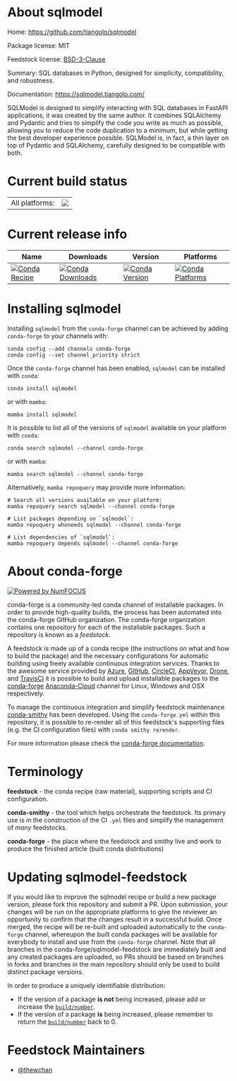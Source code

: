 About sqlmodel
==============

Home: https://github.com/tiangolo/sqlmodel

Package license: MIT

Feedstock license: [BSD-3-Clause](https://github.com/conda-forge/sqlmodel-feedstock/blob/main/LICENSE.txt)

Summary: SQL databases in Python, designed for simplicity, compatibility, and robustness.

Documentation: https://sqlmodel.tiangolo.com/

SQLModel is designed to simplify interacting with SQL databases in FastAPI
 applications, it was created by the same author. It combines SQLAlchemy
 and Pydantic and tries to simplify the code you write as much as possible,
 allowing you to reduce the code duplication to a minimum, but while getting
 the best developer experience possible. SQLModel is, in fact, a thin layer
 on top of Pydantic and SQLAlchemy, carefully designed to be compatible with
 both.


Current build status
====================


<table><tr><td>All platforms:</td>
    <td>
      <a href="https://dev.azure.com/conda-forge/feedstock-builds/_build/latest?definitionId=13725&branchName=main">
        <img src="https://dev.azure.com/conda-forge/feedstock-builds/_apis/build/status/sqlmodel-feedstock?branchName=main">
      </a>
    </td>
  </tr>
</table>

Current release info
====================

| Name | Downloads | Version | Platforms |
| --- | --- | --- | --- |
| [![Conda Recipe](https://img.shields.io/badge/recipe-sqlmodel-green.svg)](https://anaconda.org/conda-forge/sqlmodel) | [![Conda Downloads](https://img.shields.io/conda/dn/conda-forge/sqlmodel.svg)](https://anaconda.org/conda-forge/sqlmodel) | [![Conda Version](https://img.shields.io/conda/vn/conda-forge/sqlmodel.svg)](https://anaconda.org/conda-forge/sqlmodel) | [![Conda Platforms](https://img.shields.io/conda/pn/conda-forge/sqlmodel.svg)](https://anaconda.org/conda-forge/sqlmodel) |

Installing sqlmodel
===================

Installing `sqlmodel` from the `conda-forge` channel can be achieved by adding `conda-forge` to your channels with:

```
conda config --add channels conda-forge
conda config --set channel_priority strict
```

Once the `conda-forge` channel has been enabled, `sqlmodel` can be installed with `conda`:

```
conda install sqlmodel
```

or with `mamba`:

```
mamba install sqlmodel
```

It is possible to list all of the versions of `sqlmodel` available on your platform with `conda`:

```
conda search sqlmodel --channel conda-forge
```

or with `mamba`:

```
mamba search sqlmodel --channel conda-forge
```

Alternatively, `mamba repoquery` may provide more information:

```
# Search all versions available on your platform:
mamba repoquery search sqlmodel --channel conda-forge

# List packages depending on `sqlmodel`:
mamba repoquery whoneeds sqlmodel --channel conda-forge

# List dependencies of `sqlmodel`:
mamba repoquery depends sqlmodel --channel conda-forge
```


About conda-forge
=================

[![Powered by
NumFOCUS](https://img.shields.io/badge/powered%20by-NumFOCUS-orange.svg?style=flat&colorA=E1523D&colorB=007D8A)](https://numfocus.org)

conda-forge is a community-led conda channel of installable packages.
In order to provide high-quality builds, the process has been automated into the
conda-forge GitHub organization. The conda-forge organization contains one repository
for each of the installable packages. Such a repository is known as a *feedstock*.

A feedstock is made up of a conda recipe (the instructions on what and how to build
the package) and the necessary configurations for automatic building using freely
available continuous integration services. Thanks to the awesome service provided by
[Azure](https://azure.microsoft.com/en-us/services/devops/), [GitHub](https://github.com/),
[CircleCI](https://circleci.com/), [AppVeyor](https://www.appveyor.com/),
[Drone](https://cloud.drone.io/welcome), and [TravisCI](https://travis-ci.com/)
it is possible to build and upload installable packages to the
[conda-forge](https://anaconda.org/conda-forge) [Anaconda-Cloud](https://anaconda.org/)
channel for Linux, Windows and OSX respectively.

To manage the continuous integration and simplify feedstock maintenance
[conda-smithy](https://github.com/conda-forge/conda-smithy) has been developed.
Using the ``conda-forge.yml`` within this repository, it is possible to re-render all of
this feedstock's supporting files (e.g. the CI configuration files) with ``conda smithy rerender``.

For more information please check the [conda-forge documentation](https://conda-forge.org/docs/).

Terminology
===========

**feedstock** - the conda recipe (raw material), supporting scripts and CI configuration.

**conda-smithy** - the tool which helps orchestrate the feedstock.
                   Its primary use is in the construction of the CI ``.yml`` files
                   and simplify the management of *many* feedstocks.

**conda-forge** - the place where the feedstock and smithy live and work to
                  produce the finished article (built conda distributions)


Updating sqlmodel-feedstock
===========================

If you would like to improve the sqlmodel recipe or build a new
package version, please fork this repository and submit a PR. Upon submission,
your changes will be run on the appropriate platforms to give the reviewer an
opportunity to confirm that the changes result in a successful build. Once
merged, the recipe will be re-built and uploaded automatically to the
`conda-forge` channel, whereupon the built conda packages will be available for
everybody to install and use from the `conda-forge` channel.
Note that all branches in the conda-forge/sqlmodel-feedstock are
immediately built and any created packages are uploaded, so PRs should be based
on branches in forks and branches in the main repository should only be used to
build distinct package versions.

In order to produce a uniquely identifiable distribution:
 * If the version of a package **is not** being increased, please add or increase
   the [``build/number``](https://docs.conda.io/projects/conda-build/en/latest/resources/define-metadata.html#build-number-and-string).
 * If the version of a package **is** being increased, please remember to return
   the [``build/number``](https://docs.conda.io/projects/conda-build/en/latest/resources/define-metadata.html#build-number-and-string)
   back to 0.

Feedstock Maintainers
=====================

* [@thewchan](https://github.com/thewchan/)

